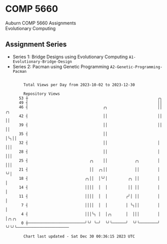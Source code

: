 # COMP 5660
Auburn COMP 5660 Assignments  
Evolutionary Computing

## Assignment Series
- Series 1: Bridge Designs using Evolutionary Computing `A1-Evolutionary-Bridge-Design`
- Series 2: Pacman using Genetic Programming `A2-Genetic-Programming-Pacman`

```

        Total Views per Day from 2023-10-02 to 2023-12-30

        Repository Views
      53 ┼                                                         ╭╮
      49 ┤                                                         ││
      46 ┤                                 ╭╮                      ││ ╭╮
      42 ┤                                 ││                      ││ ││
      39 ┤                                 ││                      ││ ││
      35 ┤                                 ││                      │╰╮││
      32 ┤                                 ││                      │ │││
      28 ┤                                 ││                      │ │││
      25 ┤                           ╭╮    ││            ╭╮        │ │││
      21 ┤                           ││  ╭╮││            ││        │ ╰╯│
      18 ┤                         ╭╮││  │╰╯│         ╭╮ ││        │   │
      14 ┤                         ││││  │  │         ││ ││        │   │
      11 ┤                         ││││  │  │        ╭╯│ ││        │   │
       7 ┤                         ││││  │  │        │ ╰╮││        │   │
       4 ┤                         │││╰╮ │  │╭╮      │  │││        │   │╭╮╭╮
       0 ┼─────────────────────────╯╰╯ ╰─╯  ╰╯╰──────╯  ╰╯╰────────╯   ╰╯╰╯╰───────────────────────

        Chart last updated - Sat Dec 30 00:36:15 2023 UTC
        
```
